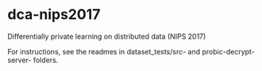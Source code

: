 # dca-nips2017
Differentially private learning on distributed data (NIPS 2017)

For instructions, see the readmes in dataset_tests/src- and probic-decrypt-server- folders.

